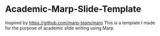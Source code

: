 # Academic-Marp-Slide-Template
Inspired by https://github.com/marp-team/marp
This is a template I made for the purpose of academic slide writing using Marp.
